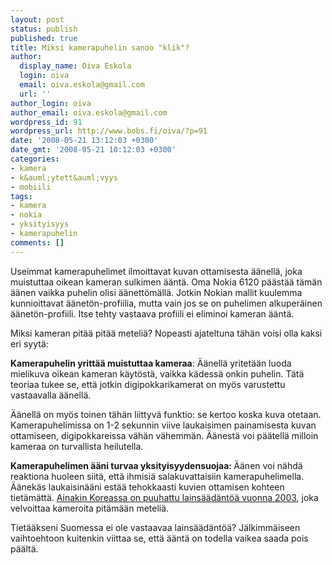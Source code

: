 ```yaml
---
layout: post
status: publish
published: true
title: Miksi kamerapuhelin sanoo "klik"?
author:
  display_name: Oiva Eskola
  login: oiva
  email: oiva.eskola@gmail.com
  url: ''
author_login: oiva
author_email: oiva.eskola@gmail.com
wordpress_id: 91
wordpress_url: http://www.bobs.fi/oiva/?p=91
date: '2008-05-21 13:12:03 +0300'
date_gmt: '2008-05-21 10:12:03 +0300'
categories:
- kamera
- k&auml;ytett&auml;vyys
- mobiili
tags:
- kamera
- nokia
- yksityisyys
- kamerapuhelin
comments: []
---
```

<p>Useimmat kamerapuhelimet ilmoittavat kuvan ottamisesta &auml;&auml;nell&auml;, joka muistuttaa oikean kameran sulkimen &auml;&auml;nt&auml;. Oma Nokia 6120 p&auml;&auml;st&auml;&auml; t&auml;m&auml;n &auml;&auml;nen vaikka puhelin olisi &auml;&auml;nett&ouml;m&auml;ll&auml;. Jotkin Nokian mallit kuulemma kunnioittavat &auml;&auml;net&ouml;n-profiilia, mutta vain jos se on puhelimen alkuper&auml;inen &auml;&auml;net&ouml;n-profiili. Itse tehty vastaava profiili ei eliminoi kameran &auml;&auml;nt&auml;.</p>
<p>Miksi kameran pit&auml;&auml; pit&auml;&auml; meteli&auml;? Nopeasti ajateltuna t&auml;h&auml;n voisi olla kaksi eri syyt&auml;:</p>
<p><strong>Kamerapuhelin yritt&auml;&auml; muistuttaa kameraa</strong>: &Auml;&auml;nell&auml; yritet&auml;&auml;n luoda mielikuva oikean kameran k&auml;yt&ouml;st&auml;, vaikka k&auml;dess&auml; onkin puhelin. T&auml;t&auml; teoriaa tukee se, ett&auml; jotkin digipokkarikamerat on my&ouml;s varustettu vastaavalla &auml;&auml;nell&auml;. </p>
<p>&Auml;&auml;nell&auml; on my&ouml;s toinen t&auml;h&auml;n liittyv&auml; funktio: se kertoo koska kuva otetaan. Kamerapuhelimissa on 1-2 sekunnin viive laukaisimen painamisesta kuvan ottamiseen, digipokkareissa v&auml;h&auml;n v&auml;hemm&auml;n. &Auml;&auml;nest&auml; voi p&auml;&auml;tell&auml; milloin kameraa on turvallista heilutella.</p>
<p><strong>Kamerapuhelimen &auml;&auml;ni turvaa yksityisyydensuojaa: </strong>&Auml;&auml;nen voi n&auml;hd&auml; reaktiona huoleen siit&auml;, ett&auml; ihmisi&auml; salakuvattaisiin kamerapuhelimella. &Auml;&auml;nek&auml;s laukaisin&auml;&auml;ni est&auml;&auml; tehokkaasti kuvien ottamisen kohteen tiet&auml;m&auml;tt&auml;. <a href="http://www.zdnet.com.au/news/communications/soa/Camera-phones-must-click-in-Korea/0,130061791,120280927,00.htm">Ainakin Koreassa on puuhattu lains&auml;&auml;d&auml;nt&ouml;&auml; vuonna 2003</a>, joka velvoittaa kameroita pit&auml;m&auml;&auml;n meteli&auml;.</p>
<p>Tiet&auml;&auml;kseni Suomessa ei ole vastaavaa lains&auml;&auml;d&auml;nt&ouml;&auml;? J&auml;lkimm&auml;iseen vaihtoehtoon kuitenkin viittaa se, ett&auml; &auml;&auml;nt&auml; on todella vaikea saada pois p&auml;&auml;lt&auml;.</p>
